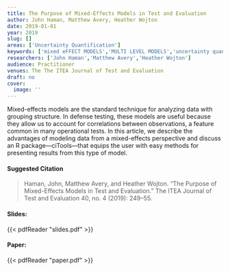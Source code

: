 ```yaml
---
title: The Purpose of Mixed-Effects Models in Test and Evaluation
author: John Haman, Matthew Avery, Heather Wojton
date: 2019-01-01
year: 2019
slug: []
areas: ['Uncertainty Quantification']
keywords: ['mixed eFFECT MODELS','MULTI LEVEL MODELS','uncertainty quantification','R,']
researchers: ['John Haman','Matthew Avery','Heather Wojton']
audience: Practitioner
venues: The The ITEA Journal of Test and Evaluation
draft: no
cover:
  image: ''
---
```




Mixed-effects models are the standard technique for analyzing data with grouping structure. In defense testing, these models are useful because they allow us to account for correlations between observations, a feature common in many operational tests. In this article, we describe the advantages of modeling data from a mixed-effects perspective and discuss an R package—ciTools—that equips the user with easy methods for presenting results from this type of model.

#### Suggested Citation
> Haman, John, Matthew Avery, and Heather Wojton. “The Purpose of Mixed-Effects Models in Test and Evaluation.” The ITEA Journal of Test and Evaluation 40, no. 4 (2019): 249–55.

#### Slides: 
{{< pdfReader "slides.pdf" >}}

#### Paper: 
{{< pdfReader "paper.pdf" >}}


